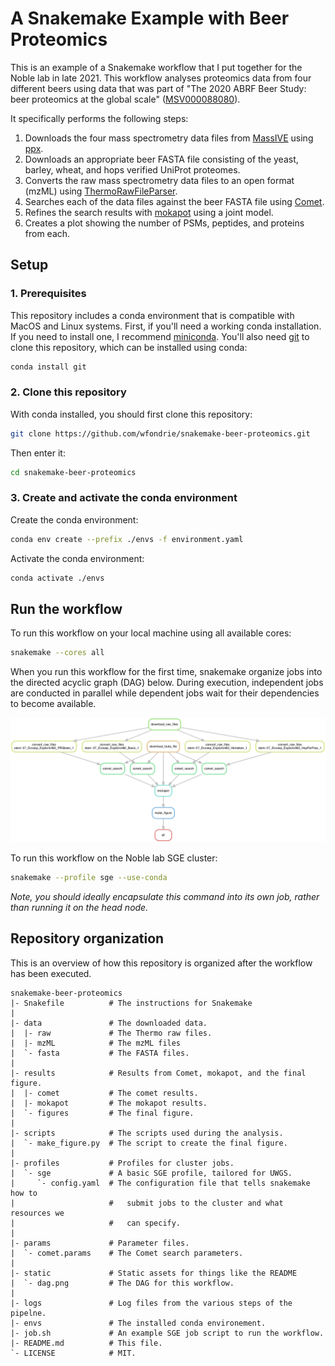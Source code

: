 # A Snakemake Example with Beer Proteomics

This is an example of a Snakemake workflow that I put together for the Noble
lab in late 2021. This workflow analyses proteomics data from four different
beers using data that was part of "The 2020 ABRF Beer Study: beer proteomics at
the global scale"
([MSV000088080](https://massive.ucsd.edu/ProteoSAFe/dataset.jsp?task=b1d83491073946d3b617b739e9b9f378)).

It specifically performs the following steps:
1. Downloads the four mass spectrometry data files from
   [MassIVE](https://massive.ucsd.edu/ProteoSAFe/static/massive.jsp) using
   [ppx](https://ppx.readthedocs.io/en/latest/).
2. Downloads an appropriate beer FASTA file consisting of the yeast, barley,
   wheat, and hops verified UniProt proteomes.
3. Converts the raw mass spectrometry data files to an open format (mzML) using
   [ThermoRawFileParser](https://github.com/compomics/ThermoRawFileParser).
4. Searches each of the data files against the beer FASTA file using
   [Comet](https://uwpr.github.io/Comet/).
5. Refines the search results with
   [mokapot](https://mokapot.readthedocs.io/en/latest/) using a joint model.
5. Creates a plot showing the number of PSMs, peptides, and proteins from each.


## Setup

### 1. Prerequisites
This repository includes a conda environment that is compatible with MacOS and
Linux systems. First, if you'll need a working conda installation. If you need
to install one, I recommend
[miniconda](https://docs.conda.io/en/latest/miniconda.html). You'll also need
[git](https://git-scm.com/) to clone this repository, which can be installed
using conda:

``` sh
conda install git
```

### 2. Clone this repository
With conda installed, you should first clone this repository:

``` sh
git clone https://github.com/wfondrie/snakemake-beer-proteomics.git
```
Then enter it:

``` sh
cd snakemake-beer-proteomics
```


### 3. Create and activate the conda environment

Create the conda environment:

``` sh
conda env create --prefix ./envs -f environment.yaml
```

Activate the conda environment:

``` sh
conda activate ./envs
```

## Run the workflow

To run this workflow on your local machine using all available cores:

``` sh
snakemake --cores all
```

When you run this workflow for the first time, snakemake organize jobs into the
directed acyclic graph (DAG) below. During execution, independent jobs are
conducted in parallel while dependent jobs wait for their dependencies to
become available.

![The DAG for this workflow](static/dag.png)

To run this workflow on the Noble lab SGE cluster:

``` sh
snakemake --profile sge --use-conda
```
*Note, you should ideally encapsulate this command into its own job, rather than running it on the head node.*

## Repository organization

This is an overview of how this repository is organized after the workflow 
has been executed.

```
snakemake-beer-proteomics
|- Snakefile          # The instructions for Snakemake
|
|- data               # The downloaded data.
|  |- raw             # The Thermo raw files.
|  |- mzML            # The mzML files
|  `- fasta           # The FASTA files.
|
|- results            # Results from Comet, mokapot, and the final figure.
|  |- comet           # The comet results.
|  |- mokapot         # The mokapot results.
|  `- figures         # The final figure.
|
|- scripts            # The scripts used during the analysis.
|  `- make_figure.py  # The script to create the final figure.
|
|- profiles           # Profiles for cluster jobs.
|  `- sge             # A basic SGE profile, tailored for UWGS.
|     `- config.yaml  # The configuration file that tells snakemake how to 
|                     #   submit jobs to the cluster and what resources we
|                     #   can specify.
|
|- params             # Parameter files.
|  `- comet.params    # The Comet search parameters. 
|
|- static             # Static assets for things like the README
|  `- dag.png         # The DAG for this workflow.
|
|- logs               # Log files from the various steps of the pipelne.
|- envs               # The installed conda environement.
|- job.sh             # An example SGE job script to run the workflow.
|- README.md          # This file.
`- LICENSE            # MIT.
```

